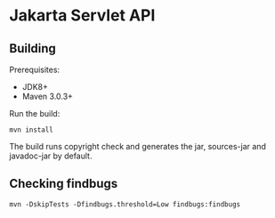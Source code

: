 Jakarta Servlet API
===================

Building
--------

Prerequisites:

* JDK8+
* Maven 3.0.3+

Run the build: 

`mvn install`

The build runs copyright check and generates the jar, sources-jar and javadoc-jar by default.

Checking findbugs
-----------------

`mvn -DskipTests -Dfindbugs.threshold=Low findbugs:findbugs`

